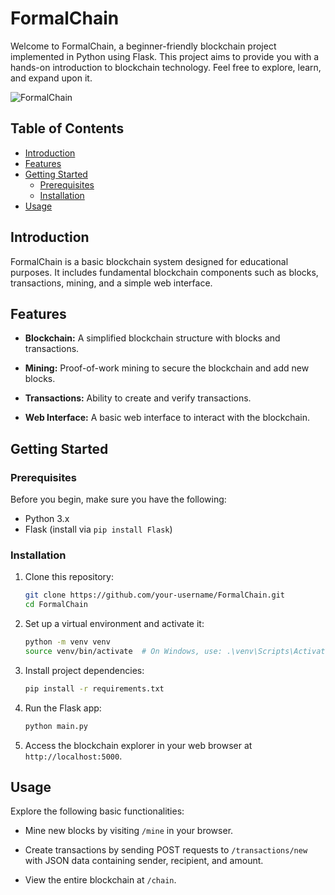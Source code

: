 
# FormalChain 


Welcome to FormalChain, a beginner-friendly blockchain project implemented in Python using Flask. This project aims to provide you with a hands-on introduction to blockchain technology. Feel free to explore, learn, and expand upon it.

![FormalChain](assets/formalchain.png)

## Table of Contents

- [Introduction](#introduction)
- [Features](#features)
- [Getting Started](#getting-started)
  - [Prerequisites](#prerequisites)
  - [Installation](#installation)
- [Usage](#usage)

## Introduction

FormalChain is a basic blockchain system designed for educational purposes. It includes fundamental blockchain components such as blocks, transactions, mining, and a simple web interface.

## Features

- **Blockchain:** A simplified blockchain structure with blocks and transactions.
  
- **Mining:** Proof-of-work mining to secure the blockchain and add new blocks.

- **Transactions:** Ability to create and verify transactions.

- **Web Interface:** A basic web interface to interact with the blockchain.

## Getting Started

### Prerequisites

Before you begin, make sure you have the following:

- Python 3.x
- Flask (install via `pip install Flask`)

### Installation

1. Clone this repository:

   ```bash
   git clone https://github.com/your-username/FormalChain.git
   cd FormalChain
   ```

2. Set up a virtual environment and activate it:

   ```bash
   python -m venv venv
   source venv/bin/activate  # On Windows, use: .\venv\Scripts\Activate.ps1
   ```

3. Install project dependencies:

   ```bash
   pip install -r requirements.txt
   ```

4. Run the Flask app:

   ```bash
   python main.py
   ```

5. Access the blockchain explorer in your web browser at `http://localhost:5000`.

## Usage

Explore the following basic functionalities:

- Mine new blocks by visiting `/mine` in your browser.

- Create transactions by sending POST requests to `/transactions/new` with JSON data containing sender, recipient, and amount.

- View the entire blockchain at `/chain`.
